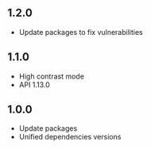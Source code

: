 ## 1.2.0
* Update packages to fix vulnerabilities

## 1.1.0
* High contrast mode
* API 1.13.0

## 1.0.0
* Update packages
* Unified dependencies versions
